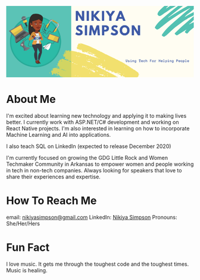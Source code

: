 ![Busy Woman using a lot of technology](/images/hero.png)

# About Me

I'm excited about learning new technology and applying it to making lives better. I currently work with ASP.NET/C# development and working on React Native projects. I'm also interested in learning on how to incorporate Machine Learning and AI into applications.

I also teach SQL on LinkedIn (expected to release December 2020)

I'm currently focused on growing the GDG Little Rock and Women Techmaker Community in Arkansas to empower women and people working in tech in non-tech companies. Always looking for speakers that love to share their experiences and expertise.


# How To Reach Me
email: [nikiyasimpson@gmail.com](mailto://nikiyasimpson@gmail.com)
LinkedIn: [Nikiya Simpson](https://www.linkedin.com/in/nikiya-simpson/)
Pronouns: She/Her/Hers

# Fun Fact
I love music. It gets me through the toughest code and the toughest times. Music is healing.
